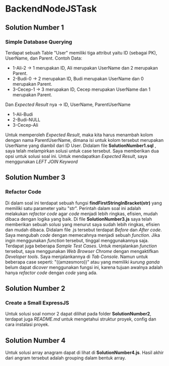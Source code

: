 # BackendNodeJSTask

## Solution Number 1
### Simple Database Querying
Terdapat sebuah Table "User" memiliki tiga attribut yaitu ID (sebagai PK), UserName, dan Parent.
Contoh Data:
* 1-Ali-2 -> 1 merupakan ID, Ali merupakan UserName dan 2 merupakan Parent. 
* 2-Budi-0 -> 2 merupakan ID, Budi merupakan UserName dan 0 merupakan Parent.
* 3-Cecep-1 -> 3 merupakan ID, Cecep merupakan UserName dan 1 merupakan Parent.

Dan *Expected Result* nya -> ID, UserName, ParentUserName
* 1-Ali-Budi
* 2-Budi-NULL
* 3-Cecep-Ali

Untuk memperoleh *Expected Result*, maka kita harus menambah kolom dengan nama ParentUserName, dimana isi untuk kolom tersebut merupakan UserName yang diambil dari ID User. 
Didalam file **SolutionNumber1.sql** , saya telah melampirkan solusi untuk case tersebut. Saya memberikan dua opsi untuk solusi soal ini. Untuk mendapatkan *Expected Result*, saya menggunakan *LEFT JOIN Keyword*

## Solution Number 3
### Refactor Code
Di dalam soal ini terdapat sebuah fungsi **findFirstStringInBracket(str)** yang memiliki satu parameter yaitu "str". Perintah dalam soal ini adalah melakukan *refactor code* agar *code* menjadi lebih ringkas, efisien, mudah dibaca dengan logika yang baik. Di file **SolutionNumber3.js** saya telah memberikan sebuah solusi yang menurut saya sudah lebih ringkas, efisien dan mudah dibaca. Didalam file .js tersebut terdapat *Before* dan *After code*. Saya mengubah *code* dengan memecahnya menjadi sebuah *function*. Jika ingin menggunakan *function* tersebut, tinggal menggunakannya saja. Terdapat juga beberapa *Sample Test Cases*. Untuk menjalankan *function* tersebut, saya menggunakan *Web Browser Chrome* dengan mengaktifkan *Developer tools*. Saya menjalankannya di *Tab Console*. Namun untuk beberapa case seperti: "((amzesmoro))" atau yang memiliki *kurung ganda* belum dapat di*cover* menggunakan fungsi ini, karena tujuan awalnya adalah hanya *refactor code* dengan *code* yang ada.


## Solution Number 2
### Create a Small ExpressJS 
Untuk solusi soal nomor 2 dapat dilihat pada folder **SolutionNumber2**, terdapat juga *README.md* untuk mengetahui struktur proyek, config dan cara instalasi proyek.

## Solution Number 4
Untuk solusi array anagram dapat di lihat di **SolutionNumber4.js**. Hasil akhir dari angram tersebut adalah grouping dalam bentuk array. 